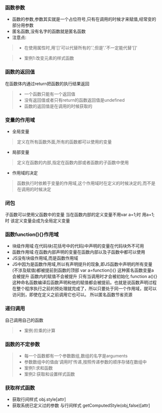    ### 函数参数
* 函数的参数,参数其实就是一个占位符号,只有在调用的时候才来赋值,经常变的部分用参数
* 匿名函数,没有名字的函数就是匿名函数
* 注意点:

> * 在使用属性时,用'[]'可以代替所有的'.',但是'.'不一定能代替'[]'

>* 案例1:改变元素的样式函数

### 函数的返回值
在函数体内通过return把函数的执行结果返回
> * 一个函数只能有一个返回值
> * 没有返回值或者只有return的函数返回值是undefined
> * 函数的返回值是在调用的时候获取的

### 变量的作用域
* 全局变量 

> 定义在所有函数外面,所有的函数都可以使用的变量

* 局部变量

> 定义在函数的内部,指定在函数内部或者函数的子函数中使用

* 作用域的决定

> 函数执行时依赖于变量的作用域,这个作用域时在定义的时候决定的,而不是在调用的时候决定

### 闭包
子函数可以使用父函数中的变量
当在函数内部的定义变量不用var a=1;时 用a=1;时 该定义变量会成为全局定义变量

### 函数function(){}作用域
* 块级作用域:在代码块(花括号中的代码)中声明的变量在代码块外不可用
* 函数作用域:在函数内部声明的变量在函数内部以及子函数中都可以使用
* JS没有块级作用域,而是函数作用域
* JS中因为是函数作用域,所以有声明提升的现象,即JS函数中声明的所有变量(不涉及赋值)都被提前到函数的顶部
var a=function(){} 这种匿名函数变量a会被提升 函数内的赋值不会被提升 只有当调用时才会被初始化
function a(){} 这种命名函数编译后函数声明和他的赋值都会被提前。也就是说函数声明过程在整个程序执行之前的预处理就完成了，所以只要处于同一个作用域，就可以访问到，即使在定义之前调用它也可以。
所以匿名函数节省资源

### 递归调用
自己调用自己的函数

> * 案例:阶乘的计算

### 函数的不定参数
> * 每一个函数都有一个参数数组,数组的名字是arguments
> * 参数数组中的值由‘调用时’传递,按照传递参数的顺序存储在数组中
> * 案例1:求和函数
> * 案例2:获取和设置样式函数

### 获取样式函数
* 获取行间样式 obj.style[attr]
* 获取系统已定义过的参数 与行间样式 getComputedStyle(obj,false)[attr]